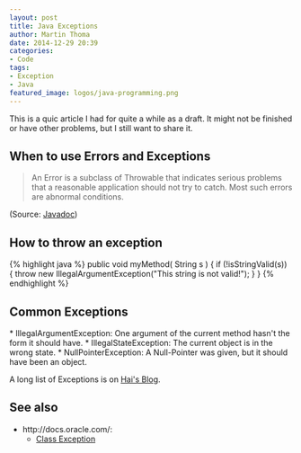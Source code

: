 ```yaml
---
layout: post
title: Java Exceptions
author: Martin Thoma
date: 2014-12-29 20:39
categories: 
- Code
tags: 
- Exception
- Java
featured_image: logos/java-programming.png
---
```


<div class="info">This is a quic article I had for quite a while as a draft. It might not be finished or have other problems, but I still want to share it.</div>

<h2>When to use Errors and Exceptions</h2>
<blockquote>An Error is a subclass of Throwable that indicates serious problems that a reasonable application should not try to catch. Most such errors are abnormal conditions.</blockquote> (Source: <a href="http://docs.oracle.com/javase/6/docs/api/java/lang/Error.html">Javadoc</a>)



<h2>How to throw an exception</h2>
{% highlight java %}
public void myMethod( String s ) {
  if (!isStringValid(s)) {
    throw new IllegalArgumentException("This string is not valid!");
  }
}
{% endhighlight %}

<h2>Common Exceptions</h2>
* IllegalArgumentException: One argument of the current method hasn't the form it should have.
* IllegalStateException: The current object is in the wrong state.
* NullPointerException: A Null-Pointer was given, but it should have been an object.

A long list of Exceptions is on <a href="http://wuhrr.wordpress.com/2007/11/22/java-exceptions-list/">Hai's Blog</a>.

<h2>See also</h2>
<ul>
  <li>http://docs.oracle.com/:
    <ul>
      <li><a href="http://docs.oracle.com/javase/1.4.2/docs/api/java/lang/Exception.html">Class Exception</a></li>
    </ul>
  </li>
</ul>
